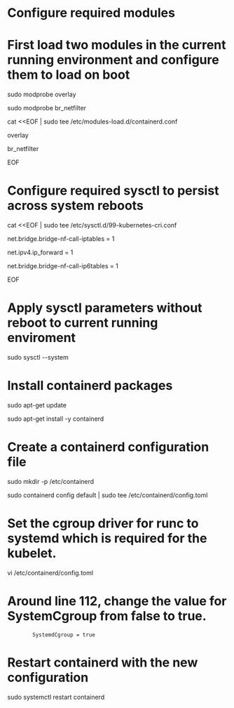 # Configure required modules
# First load two modules in the current running environment and configure them to load on boot

sudo modprobe overlay

sudo modprobe br_netfilter

cat <<EOF | sudo tee /etc/modules-load.d/containerd.conf

overlay

br_netfilter

EOF



# Configure required sysctl to persist across system reboots

cat <<EOF | sudo tee /etc/sysctl.d/99-kubernetes-cri.conf

net.bridge.bridge-nf-call-iptables  = 1

net.ipv4.ip_forward                 = 1

net.bridge.bridge-nf-call-ip6tables = 1

EOF



# Apply sysctl parameters without reboot to current running enviroment

sudo sysctl --system

# Install containerd packages

sudo apt-get update 

sudo apt-get install -y containerd


# Create a containerd configuration file

sudo mkdir -p /etc/containerd

sudo containerd config default | sudo tee /etc/containerd/config.toml




# Set the cgroup driver for runc to systemd which is required for the kubelet.

vi  /etc/containerd/config.toml

      
# Around line 112, change the value for SystemCgroup from false to true.

            SystemdCgroup = true

# Restart containerd with the new configuration

sudo systemctl restart containerd
